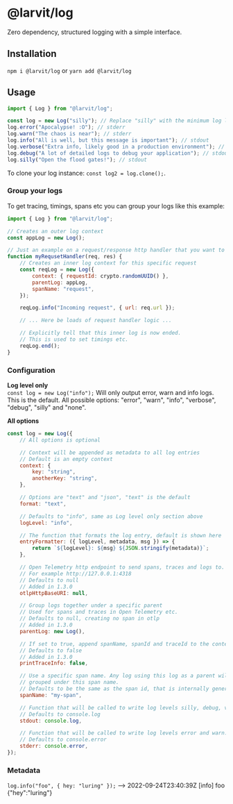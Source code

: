 # @larvit/log

Zero dependency, structured logging with a simple interface.

## Installation

`npm i @larvit/log` or `yarn add @larvit/log`

## Usage

```javascript
import { Log } from "@larvit/log";

const log = new Log("silly"); // Replace "silly" with the minimum log level you want. Defaults to "info"
log.error("Apocalypse! :O"); // stderr
log.warn("The chaos is near"); // stderr
log.info("All is well, but this message is important"); // stdout
log.verbose("Extra info, likely good in a production environment"); // stdout
log.debug("A lot of detailed logs to debug your application"); // stdout
log.silly("Open the flood gates!"); // stdout
```

To clone your log instance: `const log2 = log.clone();`.

### Group your logs

To get tracing, timings, spans etc you can group your logs like this example:

```javascript
import { Log } from "@larvit/log";

// Creates an outer log context
const appLog = new Log();

// Just an example on a request/response http handler that you want to log
function myRequsetHandler(req, res) {
	// Creates an inner log context for this specific request
	const reqLog = new Log({
		context: { requestId: crypto.randomUUID() },
		parentLog: appLog,
		spanName: "request",
	});

	reqLog.info("Incoming request", { url: req.url });

	// ... Here be loads of request handler logic ...

	// Explicitly tell that this inner log is now ended.
	// This is used to set timings etc.
	reqLog.end();
}

```

### Configuration

**Log level only**  
`const log = new Log("info");` Will only output error, warn and info logs. This is the default. All possible options: "error", "warn", "info", "verbose", "debug", "silly" and "none".

**All options**  
```javascript
const log = new Log({
	// All options is optional

	// Context will be appended as metadata to all log entries
	// Default is an empty context
	context: {
		key: "string",
		anotherKey: "string",
	},

	// Options are "text" and "json", "text" is the default
	format: "text",

	// Defaults to "info", same as Log level only section above
	logLevel: "info",

	// The function that formats the log entry, default is shown here
	entryFormatter: ({ logLevel, metadata, msg }) => {
		return `${logLevel}: ${msg} ${JSON.stringify(metadata)}`;
	},

	// Open Telemetry http endpoint to send spans, traces and logs to.
	// For example http://127.0.0.1:4318
	// Defaults to null
	// Added in 1.3.0
	otlpHttpBaseURI: null,

	// Group logs together under a specific parent
	// Used for spans and traces in Open Telemetry etc.
	// Defaults to null, creating no span in otlp
	// Added in 1.3.0
	parentLog: new Log(),

	// If set to true, append spanName, spanId and traceId to the context output
	// Defaults to false
	// Added in 1.3.0
	printTraceInfo: false,

	// Use a specific span name. Any log using this log as a parent will be
	// grouped under this span name. 
	// Defaults to be the same as the span id, that is internally generated for each span
	spanName: "my-span",

	// Function that will be called to write log levels silly, debug, verbose and info.
	// Defaults to console.log
	stdout: console.log,

	// Function that will be called to write log levels error and warn.
	// Defaults to console.error
	stderr: console.error,
});
```

### Metadata

`log.info("foo", { hey: "luring" });` --> 2022-09-24T23:40:39Z [info] foo {"hey":"luring"}
